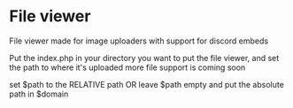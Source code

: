 # File viewer
File viewer made for image uploaders with support for discord embeds

Put the index.php in your directory you want to put the file viewer, and set the path to where it's uploaded
more file support is coming soon

set $path to the RELATIVE path OR
leave $path empty and put the absolute path in $domain
